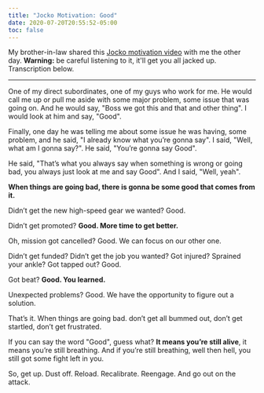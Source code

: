 ```yaml
---
title: "Jocko Motivation: Good"
date: 2020-07-20T20:55:52-05:00
toc: false
---
```


My brother-in-law shared this [Jocko motivation video](https://youtu.be/IdTMDpizis8) with me the other day. **Warning:** be careful listening to it, it'll get you all jacked up. Transcription below.

<!--more-->

---

One of my direct subordinates, one of my guys who work for me. He would call me up or pull me aside with some major problem, some issue that was going on. And he would say, "Boss we got this and that and other thing". I would look at him and say, "Good".

Finally, one day he was telling me about some issue he was having, some problem, and he said, "I already know what you’re gonna say". I said, "Well, what am I gonna say?". He said, "You’re gonna say Good".

He said, "That’s what you always say when something is wrong or going bad, you always just look at me and say Good". And I said, "Well, yeah".

**When things are going bad, there is gonna be some good that comes from it.**

Didn’t get the new high-speed gear we wanted? Good.

Didn’t get promoted? **Good. More time to get better.**

Oh, mission got cancelled? Good. We can focus on our other one.

Didn’t get funded? Didn’t get the job you wanted? Got injured? Sprained your ankle? Got tapped out? Good.

Got beat? **Good. You learned.**

Unexpected problems? Good. We have the opportunity to figure out a solution.

That’s it. When things are going bad. don’t get all bummed out, don’t get startled, don’t get frustrated.

If you can say the word "Good", guess what? **It means you’re still alive**, it means you’re still breathing. And if you’re still breathing, well then hell, you still got some fight left in you.

So, get up. Dust off. Reload. Recalibrate. Reengage. And go out on the attack.
